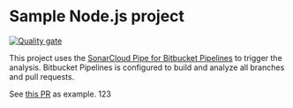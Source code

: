 # Sample Node.js project

[![Quality gate](https://sonarcloud.io/api/project_badges/quality_gate?project=sonarsource_sample-nodejs-project)](https://sonarcloud.io/dashboard?id=sonarsource_sample-nodejs-project)

This project uses the [SonarCloud Pipe for Bitbucket Pipelines](https://bitbucket.org/sonarsource/sonarcloud-scan) to trigger the analysis. Bitbucket Pipelines is configured to build and analyze all branches and pull requests.

See [this PR](https://bitbucket.org/sonarsource/sample-nodejs-project/pull-requests/2) as example.
123
